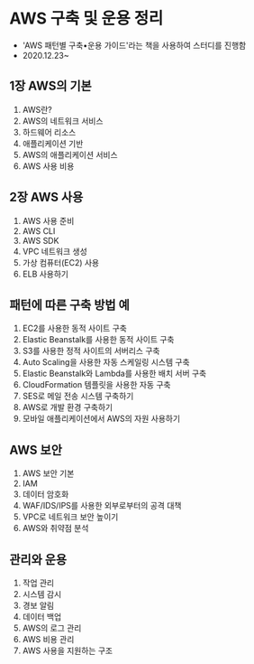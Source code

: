 # AWS 구축 및 운용 정리

- 'AWS 패턴별 구축•운용 가이드'라는 책을 사용하여 스터디를 진행함
- 2020.12.23~






## 1장 AWS의 기본

1. AWS란?
2. AWS의 네트워크 서비스
3. 하드웨어 리소스
4. 애플리케이션 기반
5. AWS의 애플리케이션 서비스
6. AWS 사용 비용

## 2장 AWS 사용

1. AWS 사용 준비
2. AWS CLI
3. AWS SDK
4. VPC 네트워크 생성
5. 가상 컴퓨터(EC2) 사용
6. ELB 사용하기

## 패턴에 따른 구축 방법 예

1. EC2를 사용한 동적 사이트 구축
2. Elastic Beanstalk를 사용한 동적 사이트 구축
3. S3를 사용한 정적 사이트의 서버리스 구축
4. Auto Scaling을 사용한 자동 스케일링 시스템 구축
5. Elastic Beanstalk와 Lambda를 사용한 배치 서버 구축
6. CloudFormation 템플릿을 사용한 자동 구축
7. SES로 메일 전송 시스템 구축하기
8. AWS로 개발 환경 구축하기
9. 모바일 애플리케이션에서 AWS의 자원 사용하기

## AWS 보안

1. AWS 보안 기본
2. IAM
3. 데이터 암호화
4. WAF/IDS/IPS를 사용한 외부로부터의 공격 대책
5. VPC로 네트워크 보안 높이기
6. AWS와 취약점 분석

## 관리와 운용

1. 작업 관리
2. 시스템 감시
3. 경보 알림
4. 데이터 백업
5. AWS의 로그 관리
6. AWS 비용 관리
7. AWS 사용을 지원하는 구조
